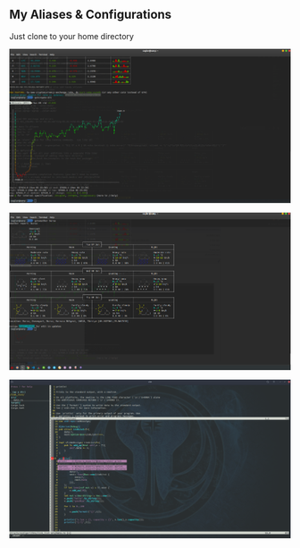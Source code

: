 ## My Aliases & Configurations

Just clone to your home directory


![screenshot](https://raw.githubusercontent.com/caglardursun/bash-stuff/master/images/crypto1.png)

![screenshot2](https://raw.githubusercontent.com/caglardursun/bash-stuff/master/images/crypto2.png)

![screenshot2](https://raw.githubusercontent.com/caglardursun/bash-stuff/master/images/vim.png)


